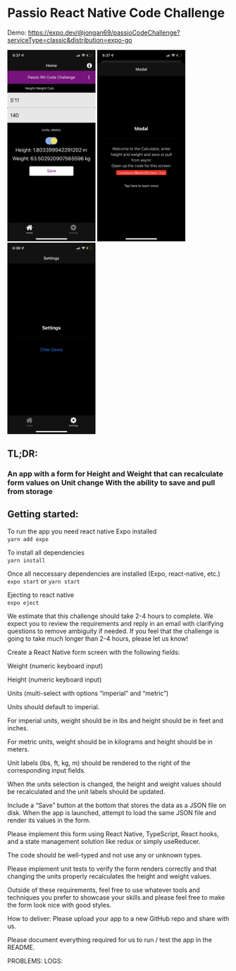 # Passio React Native Code Challenge

Demo: https://expo.dev/@jongan69/passioCodeChallenge?serviceType=classic&distribution=expo-go

<p align="left">
  <img src="/assets/images/IMG_1825.PNG" width="200" title="Home Screen">
  <img src="/assets/images/IMG_1826.PNG" width="200" alt="Modal Screen">
   <img src="/assets/images/IMG_1827.PNG" width="200" alt="Settings Screen">
</p>


## TL;DR:

### An app with a form for Height and Weight that can recalculate form values on Unit change With the ability to save and pull from storage 

## Getting started:

To run the app you need react native Expo installed <br/>
`yarn add expo`

To install all dependencies <br/>
`yarn install`

Once all neccessary dependencies are installed (Expo, react-native, etc.) <br/>
`expo start` or  `yarn start`

Ejecting to react native <br/>
`expo eject`

We estimate that this challenge should take 2-4 hours to complete. We expect you to review the requirements and reply in an email with clarifying questions to remove ambiguity if needed. If you feel that the challenge is going to take much longer than 2-4 hours, please let us know!

Create a React Native form screen with the following fields:

Weight (numeric keyboard input)

Height (numeric keyboard input)

Units (multi-select with options “imperial” and “metric”)

Units should default to imperial.

For imperial units, weight should be in lbs and height should be in feet and inches.

For metric units, weight should be in kilograms and height should be in meters.

Unit labels (lbs, ft, kg, m) should be rendered to the right of the corresponding input fields.

When the units selection is changed, the height and weight values should be recalculated and the unit labels should be updated.

Include a “Save” button at the bottom that stores the data as a JSON file on disk. When the app is launched, attempt to load the same JSON file and render its values in the form.

Please implement this form using React Native, TypeScript, React hooks, and a state management solution like redux or simply useReducer.

The code should be well-typed and not use any or unknown types.

Please implement unit tests to verify the form renders correctly and that changing the units properly recalculates the height and weight values.

Outside of these requirements, feel free to use whatever tools and techniques you prefer to showcase your skills and please feel free to make the form look nice with good styles.

How to deliver: Please upload your app to a new GitHub repo and share with us.

Please document everything required for us to run / test the app in the README.


PROBLEMS:
LOGS:

